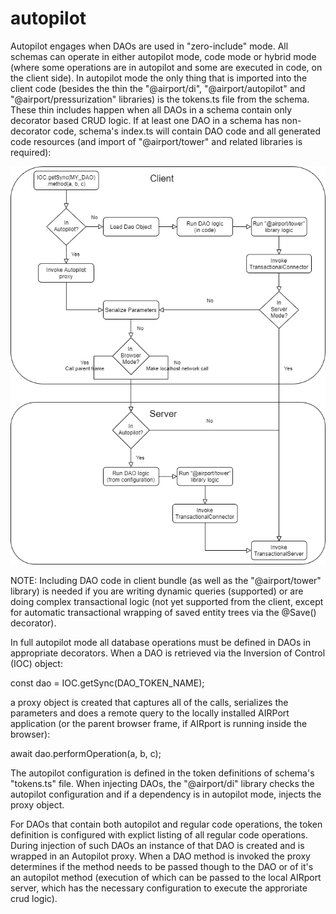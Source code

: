# autopilot

Autopilot engages when DAOs are used in "zero-include" mode.  All schemas can operate in 
either autopilot mode, code mode or hybrid mode (where some operations are in autopilot
and some are executed in code, on the client side).  In autopilot mode the only thing 
that is imported into the client code (besides the thin the "@airport/di", 
"@airport/autopilot" and   "@airport/pressurization" libraries) is the tokens.ts file
from the schema.  These thin includes happen when all DAOs in a schema contain only 
decorator based CRUD logic.  If at least one DAO in a schema has non-decorator code, 
schema's index.ts will contain DAO code and all generated code resources (and import
of "@airport/tower" and related libraries is required):

![Autopilot Flow](../../presentations/images/Autopilot-Flow.png)

NOTE: Including DAO code in client bundle (as well as the "@airport/tower" library) is
needed if you are writing dynamic queries (supported) or are doing complex transactional
 logic (not yet supported from the client, except for automatic transactional wrapping
 of saved entity trees via the @Save() decorator).

In full autopilot mode all database operations must be defined in DAOs in appropriate
decorators. When a DAO is retrieved via the Inversion of Control (IOC) object:

const dao = IOC.getSync(DAO_TOKEN_NAME);

a proxy object is created that captures all of the calls, serializes the parameters 
and does a remote query to the locally installed AIRPort application (or the parent
browser frame, if AIRport is running inside the browser):

await dao.performOperation(a, b, c);

The autopilot configuration is defined in the token definitions of schema's 
"tokens.ts" file.  When injecting DAOs, the "@airport/di" library checks the autopilot
configuration and if a dependency is in autopilot mode, injects the proxy object.

For DAOs that contain both autopilot and regular code operations, the token definition
is configured with explict listing of all regular code operations.  During injection of
such DAOs an instance of that DAO is created and is wrapped in an Autopilot proxy.
When a DAO method is invoked the proxy determines if the method needs to be passed 
though to the DAO or of it's an autopilot method (execution of which can be passed to
the local AIRport server, which has the necessary configuration to execute the
approriate crud logic).